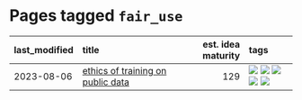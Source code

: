 # Pages tagged `fair_use`

|last_modified|title|est. idea maturity|tags
|:---|:---|---:|:---|
|2023-08-06|[ethics of training on public data](../ethics_of_public_data.md)|129|[![](https://img.shields.io/badge/tag-ai_ethics-abf295)](../tags/ai_ethics.md) [![](https://img.shields.io/badge/tag-ethics-97a75e)](../tags/ethics.md) [![](https://img.shields.io/badge/tag-fair_use-29349d)](../tags/fair_use.md) [![](https://img.shields.io/badge/tag-philosophy-35d420)](../tags/philosophy.md) [![](https://img.shields.io/badge/tag-remix_culture-50c04b)](../tags/remix_culture.md)|